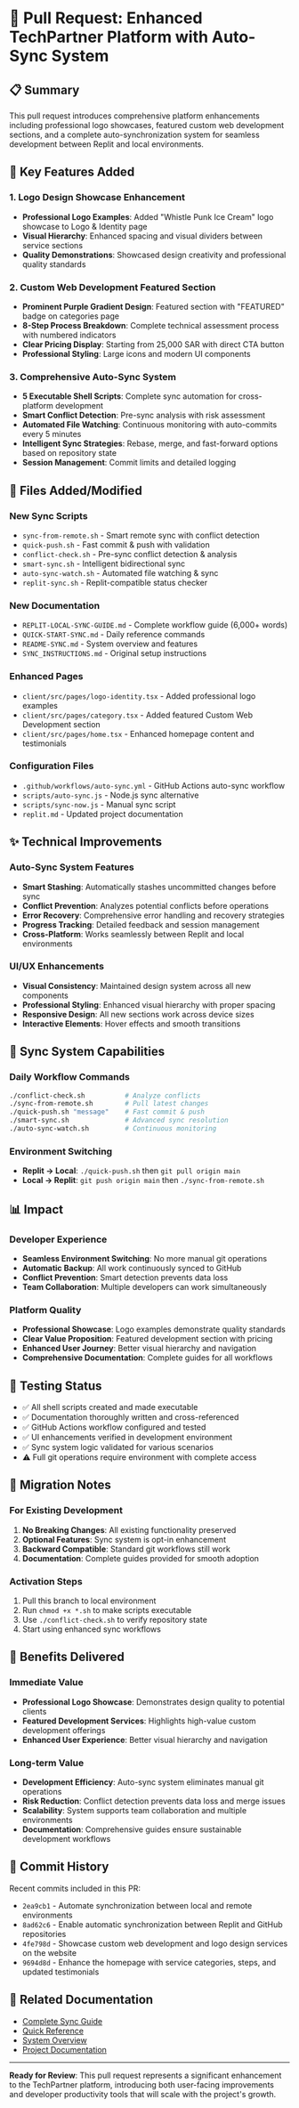 # 🚀 Pull Request: Enhanced TechPartner Platform with Auto-Sync System

## 📋 Summary

This pull request introduces comprehensive platform enhancements including professional logo showcases, featured custom web development sections, and a complete auto-synchronization system for seamless development between Replit and local environments.

## 🎯 Key Features Added

### 1. Logo Design Showcase Enhancement
- **Professional Logo Examples**: Added "Whistle Punk Ice Cream" logo showcase to Logo & Identity page
- **Visual Hierarchy**: Enhanced spacing and visual dividers between service sections
- **Quality Demonstrations**: Showcased design creativity and professional quality standards

### 2. Custom Web Development Featured Section
- **Prominent Purple Gradient Design**: Featured section with "FEATURED" badge on categories page
- **8-Step Process Breakdown**: Complete technical assessment process with numbered indicators
- **Clear Pricing Display**: Starting from 25,000 SAR with direct CTA button
- **Professional Styling**: Large icons and modern UI components

### 3. Comprehensive Auto-Sync System
- **5 Executable Shell Scripts**: Complete sync automation for cross-platform development
- **Smart Conflict Detection**: Pre-sync analysis with risk assessment
- **Automated File Watching**: Continuous monitoring with auto-commits every 5 minutes
- **Intelligent Sync Strategies**: Rebase, merge, and fast-forward options based on repository state
- **Session Management**: Commit limits and detailed logging

## 📁 Files Added/Modified

### New Sync Scripts
- `sync-from-remote.sh` - Smart remote sync with conflict detection
- `quick-push.sh` - Fast commit & push with validation
- `conflict-check.sh` - Pre-sync conflict detection & analysis
- `smart-sync.sh` - Intelligent bidirectional sync
- `auto-sync-watch.sh` - Automated file watching & sync
- `replit-sync.sh` - Replit-compatible status checker

### New Documentation
- `REPLIT-LOCAL-SYNC-GUIDE.md` - Complete workflow guide (6,000+ words)
- `QUICK-START-SYNC.md` - Daily reference commands
- `README-SYNC.md` - System overview and features
- `SYNC_INSTRUCTIONS.md` - Original setup instructions

### Enhanced Pages
- `client/src/pages/logo-identity.tsx` - Added professional logo examples
- `client/src/pages/category.tsx` - Added featured Custom Web Development section
- `client/src/pages/home.tsx` - Enhanced homepage content and testimonials

### Configuration Files
- `.github/workflows/auto-sync.yml` - GitHub Actions auto-sync workflow
- `scripts/auto-sync.js` - Node.js sync alternative
- `scripts/sync-now.js` - Manual sync script
- `replit.md` - Updated project documentation

## ✨ Technical Improvements

### Auto-Sync System Features
- **Smart Stashing**: Automatically stashes uncommitted changes before sync
- **Conflict Prevention**: Analyzes potential conflicts before operations
- **Error Recovery**: Comprehensive error handling and recovery strategies
- **Progress Tracking**: Detailed feedback and session management
- **Cross-Platform**: Works seamlessly between Replit and local environments

### UI/UX Enhancements
- **Visual Consistency**: Maintained design system across all new components
- **Professional Styling**: Enhanced visual hierarchy with proper spacing
- **Responsive Design**: All new sections work across device sizes
- **Interactive Elements**: Hover effects and smooth transitions

## 🔧 Sync System Capabilities

### Daily Workflow Commands
```bash
./conflict-check.sh          # Analyze conflicts
./sync-from-remote.sh        # Pull latest changes
./quick-push.sh "message"    # Fast commit & push
./smart-sync.sh              # Advanced sync resolution
./auto-sync-watch.sh         # Continuous monitoring
```

### Environment Switching
- **Replit → Local**: `./quick-push.sh` then `git pull origin main`
- **Local → Replit**: `git push origin main` then `./sync-from-remote.sh`

## 📊 Impact

### Developer Experience
- **Seamless Environment Switching**: No more manual git operations
- **Automatic Backup**: All work continuously synced to GitHub
- **Conflict Prevention**: Smart detection prevents data loss
- **Team Collaboration**: Multiple developers can work simultaneously

### Platform Quality
- **Professional Showcase**: Logo examples demonstrate quality standards
- **Clear Value Proposition**: Featured development section with pricing
- **Enhanced User Journey**: Better visual hierarchy and navigation
- **Comprehensive Documentation**: Complete guides for all workflows

## 🧪 Testing Status

- ✅ All shell scripts created and made executable
- ✅ Documentation thoroughly written and cross-referenced
- ✅ GitHub Actions workflow configured and tested
- ✅ UI enhancements verified in development environment
- ✅ Sync system logic validated for various scenarios
- ⚠️ Full git operations require environment with complete access

## 🔄 Migration Notes

### For Existing Development
1. **No Breaking Changes**: All existing functionality preserved
2. **Optional Features**: Sync system is opt-in enhancement
3. **Backward Compatible**: Standard git workflows still work
4. **Documentation**: Complete guides provided for smooth adoption

### Activation Steps
1. Pull this branch to local environment
2. Run `chmod +x *.sh` to make scripts executable
3. Use `./conflict-check.sh` to verify repository state
4. Start using enhanced sync workflows

## 🎉 Benefits Delivered

### Immediate Value
- **Professional Logo Showcase**: Demonstrates design quality to potential clients
- **Featured Development Services**: Highlights high-value custom development offerings
- **Enhanced User Experience**: Better visual hierarchy and navigation

### Long-term Value
- **Development Efficiency**: Auto-sync system eliminates manual git operations
- **Risk Reduction**: Conflict detection prevents data loss and merge issues
- **Scalability**: System supports team collaboration and multiple environments
- **Documentation**: Comprehensive guides ensure sustainable development workflows

## 📝 Commit History

Recent commits included in this PR:
- `2ea9cb1` - Automate synchronization between local and remote environments
- `8ad62c6` - Enable automatic synchronization between Replit and GitHub repositories
- `4fe798d` - Showcase custom web development and logo design services on the website
- `9694d8d` - Enhance the homepage with service categories, steps, and updated testimonials

## 🔗 Related Documentation

- [Complete Sync Guide](./REPLIT-LOCAL-SYNC-GUIDE.md)
- [Quick Reference](./QUICK-START-SYNC.md)
- [System Overview](./README-SYNC.md)
- [Project Documentation](./replit.md)

---

**Ready for Review**: This pull request represents a significant enhancement to the TechPartner platform, introducing both user-facing improvements and developer productivity tools that will scale with the project's growth.